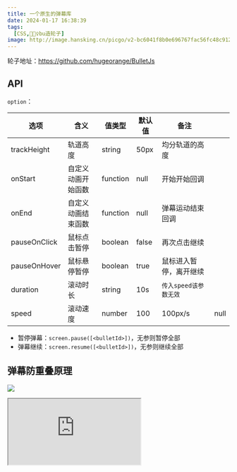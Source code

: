 ```yaml
---
title: 一个原生的弹幕库
date: 2024-01-17 16:38:39
tags:
  [CSS,🙅🏻‍♀️bu造轮子]
image: http://image.hansking.cn/picgo/v2-bc6041f8b0e696767fac56fc48c91206_1440w.gif
--- 
```


轮子地址：https://github.com/hugeorange/BulletJs

## API

`option`：

| 选项         | 含义               | 值类型   | 默认值 | 备注                   |      |
| ------------ | ------------------ | -------- | ------ | ---------------------- | ---- |
| trackHeight  | 轨道高度           | string   | 50px   | 均分轨道的高度         |      |
| onStart      | 自定义动画开始函数 | function | null   | 开始开始回调           |      |
| onEnd        | 自定义动画结束函数 | function | null   | 弹幕运动结束回调       |      |
| pauseOnClick | 鼠标点击暂停       | boolean  | false  | 再次点击继续           |      |
| pauseOnHover | 鼠标悬停暂停       | boolean  | true   | 鼠标进入暂停，离开继续 |      |
| duration     | 滚动时长           | string   | 10s    | `传入speed该参数无效`  |      |
| speed        | 滚动速度           | number   | 100    | 100px/s                | null |

- 暂停弹幕：`screen.pause([<bulletId>])`，无参则暂停全部
- 弹幕继续：`screen.resume([<bulletId>])`，无参则继续全部

## 弹幕防重叠原理

![](http://image.hansking.cn/picgo/%E6%88%AA%E5%B1%8F2024-01-17%2016.17.14.png)


<iframe src="https://stackblitz.com/edit/web-platform-oqereb?ctl=1&embed=1&file=index.html&hideDevTools=1&hideExplorer=1&hideNavigation=1&view=preview"
  style={{width:'100%', height: '500px', border:0, borderRadius: '4px', overflow:'hidden'}}
  title="CSS 奇妙的头像特效"
></iframe>
